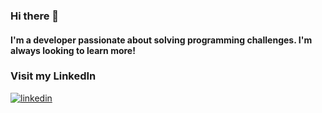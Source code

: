 ### Hi there 👋 
#### I'm a developer passionate about solving programming challenges. I'm always looking to learn more!


### Visit my LinkedIn
[![linkedin](https://img.shields.io/badge/linkedin-0A66C2?style=for-the-badge&logo=linkedin&logoColor=white)](https://www.linkedin.com/)
